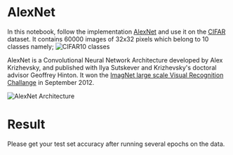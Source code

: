 # AlexNet
In this notebook, follow the implementation [AlexNet](https://papers.nips.cc/paper/4824-imagenet-classification-with-deep-convolutional-neural-networks.pdf) and use it on the [CIFAR](https://www.cs.toronto.edu/~kriz/cifar.html) dataset. It contains 60000 images of 32x32 pixels which belong to 10 classes namely;
![CIFAR10 classes](https://production-media.paperswithcode.com/datasets/4fdf2b82-2bc3-4f97-ba51-400322b228b1.png)

AlexNet is a Convolutional Neural Network Architecture developed by Alex Krizhevsky, and published with Ilya Sutskever and Krizhevsky's doctoral advisor Geoffrey Hinton. It won the [ImagNet large scale Visual Recognition Challange](https://en.wikipedia.org/wiki/ImageNet#ImageNet_Challenge) in September 2012.

![AlexNet Architecture]((https://miro.medium.com/v2/resize:fit:1400/format:webp/1*bD_DMBtKwveuzIkQTwjKQQ.png)https://miro.medium.com/v2/resize:fit:1400/format:webp/1*bD_DMBtKwveuzIkQTwjKQQ.png)

# Result
Please get your test set accuracy after running several epochs on the data.
